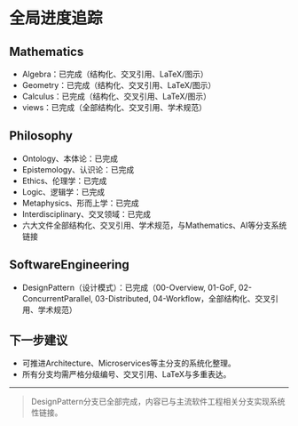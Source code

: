 # 全局进度追踪

## Mathematics

- Algebra：已完成（结构化、交叉引用、LaTeX/图示）
- Geometry：已完成（结构化、交叉引用、LaTeX/图示）
- Calculus：已完成（结构化、交叉引用、LaTeX/图示）
- views：已完成（全部结构化、交叉引用、学术规范）

## Philosophy

- Ontology、本体论：已完成
- Epistemology、认识论：已完成
- Ethics、伦理学：已完成
- Logic、逻辑学：已完成
- Metaphysics、形而上学：已完成
- Interdisciplinary、交叉领域：已完成
- 六大文件全部结构化、交叉引用、学术规范，与Mathematics、AI等分支系统链接

## SoftwareEngineering

- DesignPattern（设计模式）：已完成（00-Overview, 01-GoF, 02-ConcurrentParallel, 03-Distributed, 04-Workflow，全部结构化、交叉引用、学术规范）

## 下一步建议

- 可推进Architecture、Microservices等主分支的系统化整理。
- 所有分支均需严格分级编号、交叉引用、LaTeX与多重表达。

---

> DesignPattern分支已全部完成，内容已与主流软件工程相关分支实现系统性链接。
